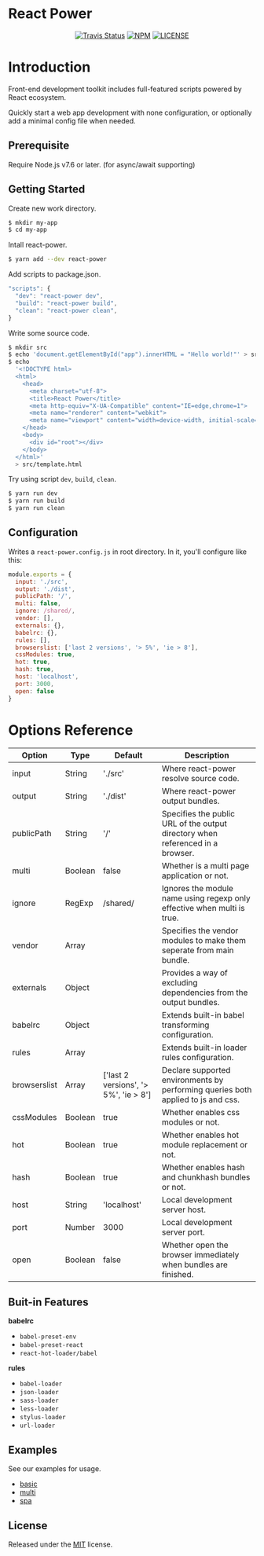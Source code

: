 <p align="center">
  <h1>React Power</h1>
</p>

<p align="center">
  <a href="https://travis-ci.org/chikara-chan/react-power"><img alt="Travis Status" src="https://img.shields.io/travis/chikara-chan/react-power/master.svg"></a>
  <a href="https://www.npmjs.com/package/react-power"><img alt="NPM" src="https://img.shields.io/npm/v/react-power.svg"></a>
  <a href="https://github.com/chikara-chan/react-power/blob/master/LICENSE"><img alt="LICENSE" src="https://img.shields.io/npm/l/react-power.svg"></a>
</p>

# Introduction

Front-end development toolkit includes full-featured scripts powered by React ecosystem.

Quickly start a web app development with none configuration, or optionally add a minimal config file when needed.

## Prerequisite

Require Node.js v7.6 or later. (for async/await supporting)

## Getting Started

Create new work directory.
``` bash
$ mkdir my-app
$ cd my-app
```
Intall react-power.
``` bash
$ yarn add --dev react-power
```
Add scripts to package.json.
``` js
"scripts": {
  "dev": "react-power dev",
  "build": "react-power build",
  "clean": "react-power clean",
}
```
Write some source code.
``` bash
$ mkdir src
$ echo 'document.getElementById("app").innerHTML = "Hello world!"' > src/index.js
$ echo
  '<!DOCTYPE html>
  <html>
    <head>
      <meta charset="utf-8">
      <title>React Power</title>
      <meta http-equiv="X-UA-Compatible" content="IE=edge,chrome=1">
      <meta name="renderer" content="webkit">
      <meta name="viewport" content="width=device-width, initial-scale=1">
    </head>
    <body>
      <div id="root"></div>
    </body>
  </html>'
  > src/template.html
```
Try using script `dev`, `build`, `clean`.
``` bash
$ yarn run dev
$ yarn run build
$ yarn run clean
```
## Configuration

Writes a `react-power.config.js` in root directory. In it, you'll configure like this:

``` js
module.exports = {
  input: './src',
  output: './dist',
  publicPath: '/',
  multi: false,
  ignore: /shared/,
  vendor: [],
  externals: {},
  babelrc: {},
  rules: [],
  browserslist: ['last 2 versions', '> 5%', 'ie > 8'],
  cssModules: true,
  hot: true,
  hash: true,
  host: 'localhost',
  port: 3000,
  open: false
}
```

# Options Reference

Option | Type | Default | Description
--- | --- | --- | ---
input | String | './src' | Where react-power resolve source code.
output | String | './dist' |  Where react-power output bundles.
publicPath | String | '/' | Specifies the public URL of the output directory when referenced in a browser.
multi | Boolean | false | Whether is a multi page application or not.
ignore | RegExp | /shared/ | Ignores the module name using regexp only effective when multi is true.
vendor | Array |  | Specifies the vendor modules to make them seperate from main bundle.
externals | Object |  | Provides a way of excluding dependencies from the output bundles.
babelrc | Object |  | Extends built-in babel transforming configuration.
rules | Array |  | Extends built-in loader rules configuration.
browserslist | Array | ['last 2 versions', '> 5%', 'ie > 8'] | Declare supported environments by performing queries both applied to js and css.
cssModules | Boolean | true | Whether enables css modules or not.
hot | Boolean | true | Whether enables hot module replacement or not.
hash | Boolean | true | Whether enables hash and chunkhash bundles or not.
host | String | 'localhost' | Local development server host.
port | Number | 3000 | Local development server port.
open | Boolean | false | Whether open the browser immediately when bundles are finished.

## Buit-in Features

**babelrc**
- `babel-preset-env`
- `babel-preset-react`
- `react-hot-loader/babel`

**rules**
- `babel-loader`
- `json-loader`
- `sass-loader`
- `less-loader`
- `stylus-loader`
- `url-loader`

## Examples

See our examples for usage.
- [basic](https://github.com/chikara-chan/react-power/tree/master/examples/basic)
- [multi](https://github.com/chikara-chan/react-power/tree/master/examples/multi)
- [spa](https://github.com/chikara-chan/react-power/tree/master/examples/spa)

## License

Released under the [MIT](https://github.com/chikara-chan/react-power/blob/master/LICENSE) license.
